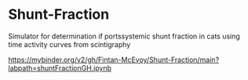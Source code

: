 # Shunt-Fraction
Simulator for determination if portssystemic shunt fraction in cats using time activity curves from scintigraphy




https://mybinder.org/v2/gh/Fintan-McEvoy/Shunt-Fraction/main?labpath=shuntFractionGH.ipynb
